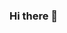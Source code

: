 ### Hi there 👋

<!--
**SyedUzair42101/SyedUzair42101** is a ✨ _special_ ✨ repository because its `README.md` (this file) appears on your GitHub profile.

Here are some ideas to get you started:
<a href="https://stardev.io/developers/SyedUzair42101"><img alt="Check out SyedUzair42101&apos;s profile on stardev.io" src="https://stardev.io/developers/SyedUzair42101/badge/languages/locality.svg" /></a>
